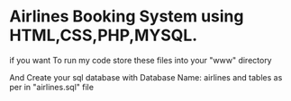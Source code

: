 # Airlines Booking System   using HTML,CSS,PHP,MYSQL.

if you want To run my code store these files into your "www" directory

And Create your sql database  with Database Name: airlines
           and tables as per in "airlines.sql" file  

